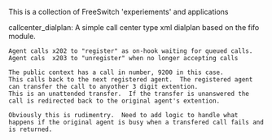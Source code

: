 This is a collection of FreeSwitch 'experiements' and applications

callcenter_dialplan:   A simple call center type xml dialplan based on the fifo module.

    Agent calls x202 to "register" as on-hook waiting for queued calls.
    Agent cals  x203 to "unregister" when no longer accepting calls

    The public context has a call in number, 9200 in this case.
    This calls back to the next registered agent.  The registered agent can transfer the call to anyother 3 digit extention.
    This is an unattended transfer.  If the transfer is unanswered the call is redirected back to the original agent's extention.
 
    Obviously this is rudimentry.  Need to add logic to handle what happens if the original agent is busy when a transfered call fails and is returned.
